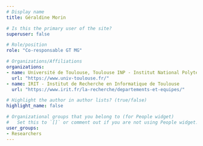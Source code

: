 ```yaml
---
# Display name
title: Géraldine Morin

# Is this the primary user of the site?
superuser: false

# Role/position
role: "Co-responsable GT MG"

# Organizations/Affiliations
organizations:
- name: Université de Toulouse, Toulouse INP - Institut National Polytechnique
  url: "https://www.univ-toulouse.fr/"
- name: IRIT - Institut de Recherche en Informatique de Toulouse
  url: "https://www.irit.fr/la-recherche/departements-et-equipes/"

# Highlight the author in author lists? (true/false)
highlight_name: false

# Organizational groups that you belong to (for People widget)
#   Set this to `[]` or comment out if you are not using People widget.
user_groups:
- Researchers
---
```

